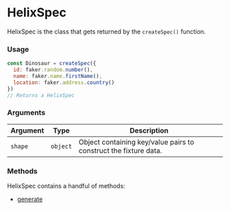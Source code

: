 # HelixSpec

HelixSpec is the class that gets returned by the `createSpec()` function.


### Usage

```js
const Dinosaur = createSpec({
  id: faker.random.number(),
  name: faker.name.firstName(),
  location: faker.address.country()
})
// Returns a HelixSpec
```


### Arguments

| Argument | Type | Description |
| --- | --- | --- |
| `shape` | `object` | Object containing key/value pairs to construct the fixture data. |



### Methods

HelixSpec contains a handful of methods:

* [generate](./generate.md)
